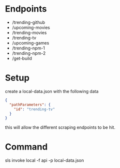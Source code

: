 # Endpoints
- /trending-github
- /upcoming-movies
- /trending-movies
- /trending-tv
- /upcoming-games
- /trending-npm-1
- /trending-npm-2
- /get-build

# Setup
create a local-data.json with the following data

```json
{
  "pathParameters": {
    "id": "trending-tv"
  }
}
```
this will allow the different scraping endpoints to be hit.


# Command
sls invoke local -f api -p local-data.json